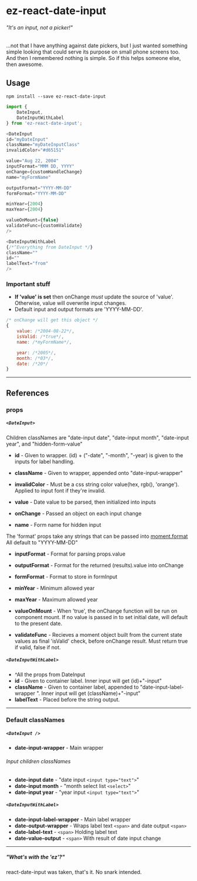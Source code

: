 # ez-react-date-input
###### *"It's an input, not a picker!"*

...not that I have anything against date pickers, but I just wanted something simple looking that could serve its purpose on small phone screens too. 
And then I remembered nothing is simple.
So if this helps someone else, then awesome. 

## Usage
`npm install --save ez-react-date-input`

``` javascript
import {
    DateInput,
    DateInputWithLabel
} from 'ez-react-date-input';

<DateInput
id="myDateInput"
className="myDateInputClass"
invalidColor="#d65151"

value="Aug 22, 2004"
inputFormat="MMM DD, YYYY"
onChange={customHandleChange}
name="myFormName"

outputFormat="YYYY-MM-DD"
formFormat="YYYY-MM-DD"

minYear={2004}
maxYear={2004}

valueOnMount={false}
validateFunc={customValidate}
/>

<DateInputWithLabel 
{/*^Everything from DateInput */}
className=""
id=""
labelText="from"
/>

```

### Important stuff
* **If 'value' is set** then onChange *must* update the source of 'value'. Otherwise, value will overwrite input changes.
* Default input and output formats are 'YYYY-MM-DD'.
``` javascript
/* onChange will get this object */
{
    value: /*2004-08-22*/,
    isValid: /*true*/,
    name: /*myFormName*/,

    year: /*2005*/,
    month: /*03*/,
    date: /*20*/
}
```

---
## References
### props
##### `<DateInput>`
Children classNames are "date-input date", "date-input month", "date-input year", and "hidden-form-value"
* **id** - Given to wrapper. (id) + ("-date", "-month", "-year) is given to the inputs for label handling.
* **className** - Given to wrapper, appended onto "date-input-wrapper"
* **invalidColor** - Must be a css string color value(hex, rgb(), 'orange'). Applied to input font if they're invalid.

* **value** - Date value to be parsed, then initialized into inputs
* **onChange** - Passed an object on each input change
* **name** - Form name for hidden input

The 'format' props take any strings that can be passed into [moment.format](https://momentjs.com/docs/#/displaying/format/)
All default to "YYYY-MM-DD"
* **inputFormat** - Format for parsing props.value
* **outputFormat** - Format for the returned (results).value into onChange
* **formFormat** - Format to store in formInput

* **minYear** - Minimum allowed year
* **maxYear** - Maximum allowed year

* **valueOnMount** - When 'true', the onChange function will be run on component mount. If no value is passed in to set initial date, will default to the present date.
* **validateFunc** - Recieves a moment object built from the current state values as final 'isValid' check, before onChange result. Must return true if valid, false if not.


##### `<DateInputWithLabel>`
* ^All the props from DateInput
* **id** - Given to container label. Inner input will get (id)+"-input"
* **className** - Given to container label, appended to "date-input-label-wrapper ". Inner input will get (className)+"-input"
* **labelText** - Placed before the string output.
---

### Default classNames
##### `<DateInput />`
* **date-input-wrapper** - Main wrapper

###### Input children classNames
* **date-input date** - "date input `<input type="text">`"
* **date-input month** - "month select list `<select>`"
* **date-input year** - "year input `<input type="text">`"

##### `<DateInputWithLabel>`
* **date-input-label-wrapper** - Main label wrapper
* **date-output-wrapper** - Wraps label text `<span>` and date output `<span>`
* **date-label-text** - `<span>` Holding label text
* **date-value-output** - `<span>` With result of date input change
---

##### *"What's with the 'ez'?"*
react-date-input was taken, that's it. No snark intended.